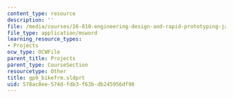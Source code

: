 ```yaml
---
content_type: resource
description: ''
file: /media/courses/16-810-engineering-design-and-rapid-prototyping-january-iap-2005/578ac8ee574dfdb3f63bdb245956df98_gp9_bikefrm.sldprt
file_type: application/msword
learning_resource_types:
- Projects
ocw_type: OCWFile
parent_title: Projects
parent_type: CourseSection
resourcetype: Other
title: gp9_bikefrm.sldprt
uid: 578ac8ee-574d-fdb3-f63b-db245956df98
---
```

